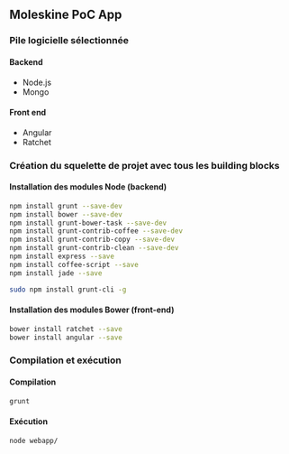## Moleskine PoC App

### Pile logicielle sélectionnée

#### Backend

* Node.js
* Mongo

#### Front end

* Angular
* Ratchet

### Création du squelette de projet avec tous les building blocks

#### Installation des modules Node (backend)

```bash
npm install grunt --save-dev
npm install bower --save-dev
npm install grunt-bower-task --save-dev
npm install grunt-contrib-coffee --save-dev
npm install grunt-contrib-copy --save-dev
npm install grunt-contrib-clean --save-dev
npm install express --save
npm install coffee-script --save
npm install jade --save

sudo npm install grunt-cli -g
```

#### Installation des modules Bower (front-end)

```bash
bower install ratchet --save
bower install angular --save
```

### Compilation et exécution

#### Compilation

```bash
grunt
```
#### Exécution

```bash
node webapp/
``` 
